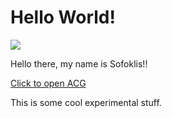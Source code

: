 <!DOCTYPE html>
<html lang="en">
<head>
    <meta charset="UTF-8">
    <title>ITC214</title>
    <style>test0.css</style>
    <link rel="stylesheet" href="test0.css">
</head>
<body>
<h1>Hello World!</h1>
<img src="img.png"/>
<br>

<p>Hello there, my name is <span>Sofoklis</span>!!</p>

<a href="http://www.acg.edu"> Click to open ACG </a>

<p>This is some cool experimental stuff.</p>
</body>
</html>

